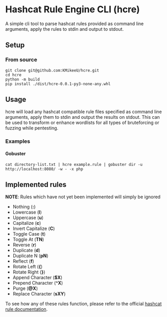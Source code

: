 
# Hashcat Rule Engine CLI (hcre)
A simple cli tool to parse hashcat rules provided as command line arguments, apply the rules to stdin and output to stdout.

## Setup

### From source
```
git clone git@github.com:KMikeeU/hcre.git
cd hcre 
python -m build
pip install ./dist/hcre-0.0.1-py3-none-any.whl
```

## Usage
hcre will load any hashcat compatible rule files specified as command line arguments, apply them to stdin and output the results on stdout. This can be used to transform or enhance wordlists for all types of bruteforcing or fuzzing while pentesting.

### Examples

#### Gobuster
```shell
cat directory-list.txt | hcre example.rule | gobuster dir -u http://localhost:8080/ -w - -x php
```

## Implemented rules
**NOTE**: Rules which have not yet been implemented will simply be ignored

- Nothing (**:**)
- Lowercase (**l**)
- Uppercase (**u**)
- Capitalize (**c**)
- Invert Capitalize (**C**)
- Toggle Case (**t**)
- Toggle At (**TN**)
- Reverse (**r**)
- Duplicate (**d**)
- Duplicate N (**pN**)
- Reflect (**f**)
- Rotate Left (**\{**)
- Rotate Right (**\}**)
- Append Character (**$X**)
- Prepend Character (**^X**)
- Purge (**@X**)
- Replace Character (**sXY**)

To see how any of these rules function, please refer to the official [hashcat rule documentation](https://hashcat.net/wiki/doku.php?id=rule_based_attack#implemented_compatible_functions).


